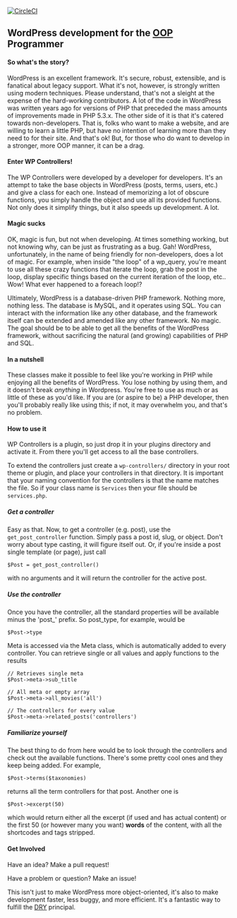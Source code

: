 [![CircleCI](https://circleci.com/gh/papertower/WP-Controllers.svg?style=svg)](https://circleci.com/gh/papertower/WP-Controllers)

## WordPress development for the [OOP](https://en.wikipedia.org/wiki/Object-oriented_programming) Programmer
#### So what's the story?
WordPress is an excellent framework. It's secure, robust, extensible, and is fanatical about legacy support. What it's not, however, is strongly written using modern techniques. Please understand, that's not a sleight at the expense of the hard-working contributors. A lot of the code in WordPress was written years ago for versions of PHP that preceded the mass amounts of improvements made in PHP 5.3.x. The other side of it is that it's catered towards non-developers. That is, folks who want to make a website, and are willing to learn a little PHP, but have no intention of learning more than they need to for their site. And that's ok! But, for those who do want to develop in a stronger, more OOP manner, it can be a drag.

#### Enter WP Controllers!
The WP Controllers were developed by a developer for developers. It's an attempt to take the base objects in WordPress (posts, terms, users, etc.) and give a class for each one. Instead of memorizing a lot of obscure functions, you simply handle the object and use all its provided functions. Not only does it simplify things, but it also speeds up development. A lot.

#### Magic sucks
OK, magic is fun, but not when developing. At times something working, but not knowing why, can be just as frustrating as a bug. Gah! WordPress, unfortunately, in the name of being friendly for non-developers, does a lot of magic. For example, when inside "the loop" of a wp_query, you're meant to use all these crazy functions that iterate the loop, grab the post in the loop, display specific things based on the current iteration of the loop, etc.. Wow! What ever happened to a foreach loop!?

Ultimately, WordPress is a database-driven PHP framework. Nothing more, nothing less. The database is MySQL, and it operates using SQL. You can interact with the information like any other database, and the framework itself can be extended and amended like any other framework. No magic. The goal should be to be able to get all the benefits of the WordPress framework, without sacrificing the natural (and growing) capabilities of PHP and SQL.

#### In a nutshell
These classes make it possible to feel like you're working in PHP while enjoying all the benefits of WordPress. You lose nothing by using them, and it doesn't break *anything* in Wordpress. You're free to use as much or as little of these as you'd like. If you are (or aspire to be) a PHP developer, then you'll probably really like using this; if not, it may overwhelm you, and that's no problem.

#### How to use it
WP Controllers is a plugin, so just drop it in your plugins directory and activate it. From there you'll get access to all the base controllers.

To extend the controllers just create a `wp-controllers/` directory in your root theme or plugin, and place your controllers in that directory. It is important that your naming convention for the controllers is that the name matches the file. So if your class name is `Services` then your file should be `services.php`.

##### Get a controller
Easy as that. Now, to get a controller (e.g. post), use the `get_post_controller` function. Simply pass a post id, slug, or object. Don't worry about type casting, it will figure itself out. Or, if you're inside a post single template (or page), just call
```
$Post = get_post_controller()
```
with no arguments and it will return the controller for the active post.

##### Use the controller
Once you have the controller, all the standard properties will be available minus the 'post_' prefix. So post_type, for example, would be
```
$Post->type
```
Meta is accessed via the Meta class, which is automatically added to every controller. You can retrieve single or all values and apply functions to the results

```
// Retrieves single meta
$Post->meta->sub_title

// All meta or empty array
$Post->meta->all_movies('all')

// The controllers for every value
$Post->meta->related_posts('controllers')
```

##### Familiarize yourself
The best thing to do from here would be to look through the controllers and check out the available functions. There's some pretty cool ones and they keep being added. For example,

```
$Post->terms($taxonomies)
```

returns all the term controllers for that post. Another one is

```
$Post->excerpt(50)
```

which would return either all the excerpt (if used and has actual content) or the first 50 (or however many you want) **words** of the content, with all the shortcodes and tags stripped.

#### Get Involved
Have an idea? Make a pull request!

Have a problem or question? Make an issue!

This isn't just to make WordPress more object-oriented, it's also to make development faster, less buggy, and more efficient. It's a fantastic way to fulfill the [DRY](https://en.wikipedia.org/wiki/Don%27t_repeat_yourself) principal.
